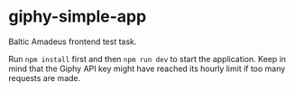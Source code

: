 # giphy-simple-app
Baltic Amadeus frontend test task.

Run `npm install` first and then `npm run dev` to start the application.
Keep in mind that the Giphy API key might have reached its hourly limit if too many requests are made.